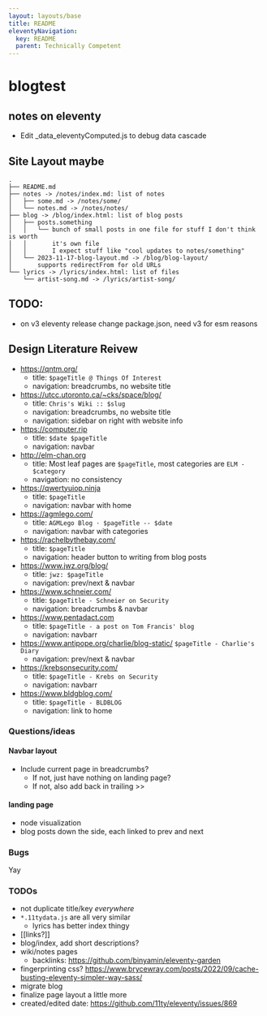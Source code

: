 ```yaml
---
layout: layouts/base
title: README
eleventyNavigation:
  key: README
  parent: Technically Competent
---
```

# blogtest

## notes on eleventy
* Edit _data_eleventyComputed.js to debug data cascade

## Site Layout maybe
```
.
├── README.md
├── notes -> /notes/index.md: list of notes
│   ├── some.md -> /notes/some/
│   └── notes.md -> /notes/notes/
├── blog -> /blog/index.html: list of blog posts
│   ├── posts.something
│   │   └── bunch of small posts in one file for stuff I don't think is worth
│   │       it's own file
│   │       I expect stuff like "cool updates to notes/something"
│   └── 2023-11-17-blog-layout.md -> /blog/blog-layout/
│       supports redirectFrom for old URLs
└── lyrics -> /lyrics/index.html: list of files
    └── artist-song.md -> /lyrics/artist-song/
```

## TODO:
* on v3 eleventy release change package.json, need v3 for esm reasons

## Design Literature Reivew
* https://qntm.org/
  * title: `$pageTitle @ Things Of Interest`
  * navigation: breadcrumbs, no website title
* https://utcc.utoronto.ca/~cks/space/blog/
  * title: `Chris's Wiki :: $slug`
  * navigation: breadcrumbs, no website title
  * navigation: sidebar on right with website info
* https://computer.rip
  * title: `$date $pageTitle`
  * navigation: navbar
* http://elm-chan.org
  * title: Most leaf pages are `$pageTitle`, most categories are `ELM - $category`
  * navigation: no consistency
* https://qwertyuiop.ninja
  * title: `$pageTitle`
  * navigation: navbar with home
* https://agmlego.com/
  * title: `AGMLego Blog · $pageTitle -- $date`
  * navigation: navbar with categories
* https://rachelbythebay.com/
  * title: `$pageTitle`
  * navigation: header button to writing from blog posts
* https://www.jwz.org/blog/
  * title: `jwz: $pageTitle`
  * navigation: prev/next & navbar
* https://www.schneier.com/
  * title: `$pageTitle - Schneier on Security`
  * navigation: breadcrumbs & navbar
* https://www.pentadact.com
  * title: `$pageTitle - a post on Tom Francis' blog`
  * navigation: navbarr
* https://www.antipope.org/charlie/blog-static/  `$pageTitle - Charlie's Diary`
  * navigation: prev/next & navbar
* https://krebsonsecurity.com/
  * title: `$pageTitle - Krebs on Security`
  * navigation: navbarr
* https://www.bldgblog.com/
  * title: `$pageTitle - BLDBLOG`
  * navigation: link to home

### Questions/ideas
#### Navbar layout
* Include current page in breadcrumbs?
  * If not, just have nothing on landing page?
  * If not, also add back in trailing >>

#### landing page
* node visualization
* blog posts down the side, each linked to prev and next

### Bugs
Yay

### TODOs
* not duplicate title/key *everywhere*
* `*.11tydata.js` are all very similar
  * lyrics has better index thingy
* [[links?]]
* blog/index, add short descriptions?
* wiki/notes pages
  * backlinks: https://github.com/binyamin/eleventy-garden
* fingerprinting css? https://www.brycewray.com/posts/2022/09/cache-busting-eleventy-simpler-way-sass/
* migrate blog
* finalize page layout a little more
* created/edited date: https://github.com/11ty/eleventy/issues/869
